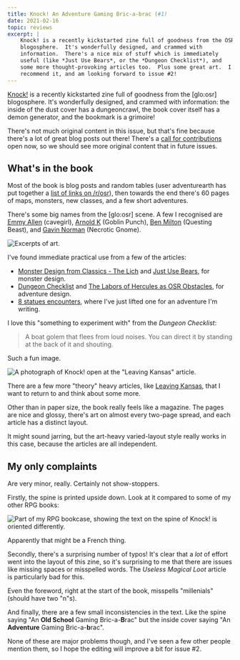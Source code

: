 ```yaml
---
title: Knock! An Adventure Gaming Bric-a-brac (#1)
date: 2021-02-16
topic: reviews
excerpt: |
    Knock! is a recently kickstarted zine full of goodness from the OSR
    blogosphere.  It's wonderfully designed, and crammed with
    information.  There's a nice mix of stuff which is immediately
    useful (like *Just Use Bears*, or the *Dungeon Checklist*), and
    some more thought-provoking articles too.  Plus some great art.  I
    recommend it, and am looking forward to issue #2!
---
```


[Knock!][] is a recently kickstarted zine full of goodness from the
[glo:osr] blogosphere.  It's wonderfully designed, and crammed with
information: the inside of the dust cover has a dungeoncrawl, the book
cover itself has a demon generator, and the bookmark is a grimoire!

There's not much original content in this issue, but that's fine
because there's a lot of great blog posts out there!  There's a [call
for contributions][] open now, so we should see more original content
that in future issues.

[Knock!]: https://www.themerrymushmen.com/
[call for contributions]: https://www.themerrymushmen.com/2021/02/09/knocks-permanent-call-to-contribution/

## What's in the book

Most of the book is blog posts and random tables (user adventurearth
has put together a [list of links on /r/osr][]), then towards the end
there's 60 pages of maps, monsters, new classes, and a few short
adventures.

There's some big names from the [glo:osr] scene.  A few I recognised
are [Emmy Allen][] (cavegirl), [Arnold K][] (Goblin Punch), [Ben
Milton][] (Questing Beast), and [Gavin Norman][] (Necrotic Gnome).

![Excerpts of art.](files/knock-issue-1/art.jpg)

I've found immediate practical use from a few of the articles:

- [Monster Design from Classics - The Lich][] and [Just Use Bears][], for monster design.
- [Dungeon Checklist][] and [The Labors of Hercules as OSR Obstacles][], for adventure design.
- [8 statues encounters][], where I've just lifted one for an adventure I'm writing.

I love this "something to experiment with" from the *Dungeon
Checklist*:

> A boat golem that flees from loud noises.  You can direct it by
> standing at the back of it and shouting.

Such a fun image.

![A photograph of Knock! open at the "Leaving Kansas" article.](files/knock-issue-1/leaving-kansas.jpg)

There are a few more "theory" heavy articles, like [Leaving Kansas][],
that I want to return to and think about some more.

Other than in paper size, the book really feels like a magazine.  The
pages are nice and glossy, there's art on almost every two-page
spread, and each article has a distinct layout.

It might sound jarring, but the art-heavy varied-layout style really
works in this case, because the articles are all independent.

[list of links on /r/osr]: https://www.reddit.com/r/osr/comments/lhv33e/knock_1_article_list_with_web_links/
[Emmy Allen]: http://cavegirlgames.blogspot.com/
[Arnold K]: http://goblinpunch.blogspot.com/
[Ben Milton]: https://www.youtube.com/c/QuestingBeast
[Gavin Norman]: https://necroticgnome.com/
[Monster Design from Classics - The Lich]: https://www.bastionland.com/2018/12/monster-design-from-classics-lich.html
[Just Use Bears]: https://talesofthegrotesqueanddungeonesque.blogspot.com/2016/08/just-use-bears.html
[Dungeon Checklist]: http://goblinpunch.blogspot.com/2016/01/dungeon-checklist.html
[The Labors of Hercules as OSR Obstacles]: http://questingblog.com/the-labors-of-heracles-as-osr-obstacles/
[8 statues encounters]: http://merrymushmen.canalblog.com/archives/2020/01/17/37948151.html
[Leaving Kansas]: http://cavegirlgames.blogspot.com/2018/03/leaving-kansas.html

## My only complaints

Are very minor, really.  Certainly not show-stoppers.

Firstly, the spine is printed upside down.  Look at it compared to
some of my other RPG books:

![Part of my RPG bookcase, showing the text on the spine of Knock! is oriented differently.](files/knock-issue-1/spine.jpg)

Apparently that might be a French thing.

Secondly, there's a surprising number of typos!  It's clear that a
*lot* of effort went into the layout of this zine, so it's surprising
to me that there are issues like missing spaces or misspelled words.
The *Useless Magical Loot* article is particularly bad for this.

Even the foreword, right at the start of the book, misspells
"millenials" (should have two "n"s).

And finally, there are a few small inconsistencies in the text.  Like
the spine saying "An **Old School** Gaming Bric-a-**B**rac" but the
inside cover saying "An **Adventure** Gaming Bric-a-**b**rac".

None of these are major problems though, and I've seen a few other
people mention them, so I hope the editing will improve a bit for
issue #2.
